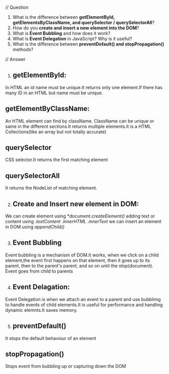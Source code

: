 

// Question

1. What is the difference between **getElementById, getElementsByClassName, and querySelector / querySelectorAll**?
2. How do you **create and insert a new element into the DOM**?
3. What is **Event Bubbling** and how does it work?
4. What is **Event Delegation** in JavaScript? Why is it useful?
5. What is the difference between **preventDefault() and stopPropagation()** methods?


// Answer

1. ## getElementById:
In HTML an id name must be unique.It returns only one element.If there has many ID in an HTML but name must be unique.

## getElementByClassName:
An HTML element can find by className. ClassName can be unique or same in the different sections.It returns multiple elements.It is a HTML Collections(like an array but not totally accurate)

## querySelector
CSS selector.It returns the first matching element

## querySelectorAll
It returns the NodeList of matching element.

2. ## Create and Insert new element in DOM:
We can create element using **document.createElement()*
adding text or content using *.textContent .innerHTML .innerText*
we can insert an element in DOM using *appendChild()*

3. ## Event Bubbling
Event bubbling is a mechanism of DOM.It works, when we click on a child element,the event first happens on that element, then it goes up to its parent, then to the parent's parent, and so on until the stop(document).
Event goes from child to parents

4. ## Event Delagation:
Event Delegation is when we attach an event to a parent and use bubblimg to handle events of child elements.It is useful for performance and handling dynamic elemnts.It saves memory.

5. ## preventDefault()
It stops the default behaviour of an element

## stopPropagation()
Stops event from bubbling up or capturing down the DOM

